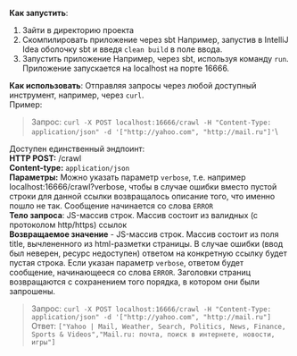 **Как запустить**:
1. Зайти в директорию проекта
2. Скомпилировать приложение через sbt
Например, запустив в IntelliJ Idea оболочку sbt и введя `clean build` в поле ввода.
3. Запустить приложение
Например, через sbt, используя команду `run`. Приложение запускается на localhost на порте 16666.

**Как использовать**:
Отправляя запросы через любой доступный инструмент, например, через `curl`.\
Пример:
> Запрос: `curl -X POST localhost:16666/crawl -H "Content-Type: application/json" -d '["http://yahoo.com", "http://mail.ru"]'`\

Доступен единственный эндпоинт:\
**HTTP POST:** /crawl\
**Сontent-type:** `application/json`\
**Параметры:** Можно указать параметр `verbose`, т.е. например localhost:16666/crawl?verbose, чтобы в случае ошибки вместо пустой строки для данной ссылки возвращалось описание того, что именно пошло не так. Сообщение начинается со слова `ERROR`\
**Тело запроса**: JS-массив строк. Массив состоит из валидных (с протоколом http/https) ссылок\
**Возвращаемое значение** - JS-массив строк. Массив состоит из поля title, вычлененного из html-разметки страницы. В случае ошибки (ввод был неверен, ресурс недоступен) ответом на конкретную ссылку будет пустая строка. Если указан параметр `verbose`, ответом будет сообщение, начинающееся со слова `ERROR`. Заголовки страниц возвращаются с сохранением того порядка, в котором они были запрошены.
>Запрос: `curl -X POST localhost:16666/crawl -H "Content-Type: application/json" -d '["http://yahoo.com", "http://mail.ru"]`\
>Ответ: `["Yahoo | Mail, Weather, Search, Politics, News, Finance, Sports & Videos","Mail.ru: почта, поиск в интернете, новости, игры"]`

